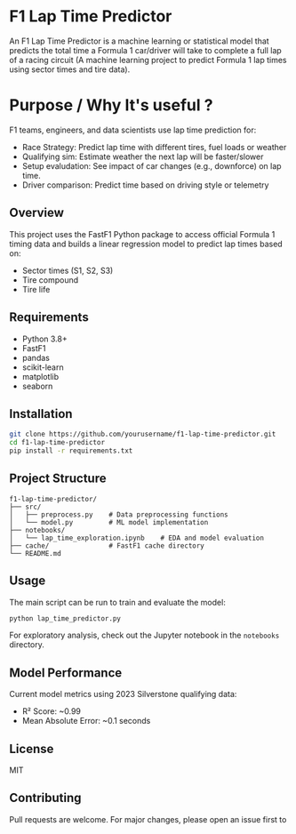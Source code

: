 # F1 Lap Time Predictor

An F1 Lap Time Predictor is a machine learning or statistical model that predicts the total time a Formula 1 car/driver will take to complete a full lap of a racing circuit (A machine learning project to predict Formula 1 lap times using sector times and tire data).

# Purpose / Why It's useful ?
F1 teams, engineers, and data scientists use lap time prediction for:
- Race Strategy: Predict lap time with different tires, fuel loads or weather
- Qualifying sim: Estimate weather the next lap will be faster/slower
- Setup evaludation: See impact of car changes (e.g., downforce) on lap time.
- Driver comparison: Predict time based on driving style or telemetry

## Overview

This project uses the FastF1 Python package to access official Formula 1 timing data and builds a linear regression model to predict lap times based on:

- Sector times (S1, S2, S3)
- Tire compound 
- Tire life

## Requirements

- Python 3.8+
- FastF1
- pandas
- scikit-learn
- matplotlib
- seaborn

## Installation

```bash
git clone https://github.com/yourusername/f1-lap-time-predictor.git
cd f1-lap-time-predictor
pip install -r requirements.txt
```

## Project Structure

```
f1-lap-time-predictor/
├── src/
│   ├── preprocess.py    # Data preprocessing functions
│   └── model.py         # ML model implementation
├── notebooks/
│   └── lap_time_exploration.ipynb    # EDA and model evaluation
├── cache/               # FastF1 cache directory
└── README.md
```

## Usage

The main script can be run to train and evaluate the model:

```bash
python lap_time_predictor.py
```

For exploratory analysis, check out the Jupyter notebook in the `notebooks` directory.

## Model Performance

Current model metrics using 2023 Silverstone qualifying data:
- R² Score: ~0.99
- Mean Absolute Error: ~0.1 seconds

## License

MIT

## Contributing

Pull requests are welcome. For major changes, please open an issue first to

